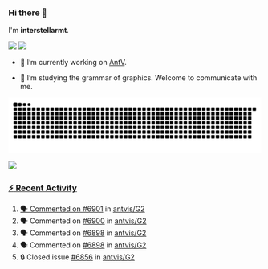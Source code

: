 ### Hi there 👋

I'm **interstellarmt**.

[![](https://img.shields.io/endpoint?url=https://awards.antv.vision/interstellarmt-g2-contributor.json)](https://github.com/antvis/g2)
[![](https://img.shields.io/endpoint?url=https://awards.antv.vision/interstellarmt-gpt-vis-contributor.json)](https://github.com/antvis/gpt-vis)

- 🔭 I’m currently working on [AntV](https://github.com/antvis).

- 📖 I’m studying the grammar of graphics. Welcome to communicate with me.

![](https://raw.githubusercontent.com/interstellarmt/interstellarmt/refs/heads/output/github-contribution-grid-snake.svg)
<div>
  <a href="https://github.com/interstellarmt">
  <img height="180em" src="https://github-readme-stats-eight-theta.vercel.app/api?username=interstellarmt&show_icons=true&include_all_commits=true&count_private=true&theme=tokyonight"/>
</div>
    
### :zap: Recent Activity

<!--START_SECTION:activity-->
1. 🗣 Commented on [#6901](https://github.com/antvis/G2/pull/6901#issuecomment-2898243690) in [antvis/G2](https://github.com/antvis/G2)
2. 🗣 Commented on [#6900](https://github.com/antvis/G2/pull/6900#issuecomment-2898104924) in [antvis/G2](https://github.com/antvis/G2)
3. 🗣 Commented on [#6898](https://github.com/antvis/G2/pull/6898#issuecomment-2898074520) in [antvis/G2](https://github.com/antvis/G2)
4. 🗣 Commented on [#6898](https://github.com/antvis/G2/pull/6898#issuecomment-2898040361) in [antvis/G2](https://github.com/antvis/G2)
5. 🔒 Closed issue [#6856](https://github.com/antvis/G2/issues/6856) in [antvis/G2](https://github.com/antvis/G2)
<!--END_SECTION:activity-->

